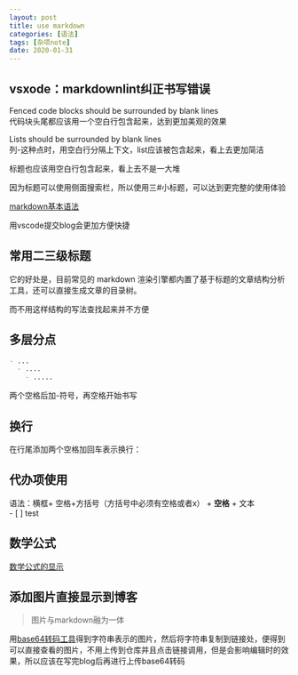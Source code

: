 ```yaml
---
layout: post
title: use markdown
categories: [语法]
tags: [杂项note]
date: 2020-01-31
---
```


## vsxode：markdownlint纠正书写错误  

Fenced code blocks should be surrounded by blank lines  
代码块头尾都应该用一个空白行包含起来，达到更加美观的效果

Lists should be surrounded by blank lines  
列\-这种点时，用空白行分隔上下文，list应该被包含起来，看上去更加简洁

标题也应该用空白行包含起来，看上去不是一大堆

因为标题可以使用侧面搜索栏，所以使用三\#小标题，可以达到更完整的使用体验

[markdown基本语法](https://www.jianshu.com/p/1e402922ee32)

用vscode提交blog会更加方便快捷

## 常用二三级标题 

它的好处是，目前常见的 markdown 渲染引擎都内置了基于标题的文章结构分析工具，还可以直接生成文章的目录树。

而不用这样结构的写法查找起来并不方便

## 多层分点

```markdown
- ...
  - ....
    - .....
```

两个空格后加\-符号，再空格开始书写

## 换行

在行尾添加两个空格加回车表示换行：

## 代办项使用

语法：横框+ 空格+方括号（方括号中必须有空格或者x） + **空格** + 文本  
\- \[ \] test

## 数学公式

[数学公式的显示](https://fengwei2002.github.io/posts/%E6%96%B9%E6%B3%95/markdown%E4%B8%AD%E6%95%B0%E5%AD%A6%E5%85%AC%E5%BC%8F%E4%BD%BF%E7%94%A8)  

## 添加图片直接显示到博客

>图片与markdown融为一体

用[base64转码工具](https://c.runoob.com/front-end/59)得到字符串表示的图片，然后将字符串复制到链接处，便得到可以直接查看的图片，不用上传到仓库并且点击链接调用，但是会影响编辑时的效果，所以应该在写完blog后再进行上传base64转码
